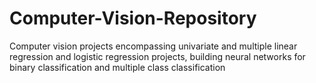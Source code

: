 # Computer-Vision-Repository
Computer vision projects encompassing univariate and multiple linear regression and logistic regression projects, building neural networks for binary classification and multiple class classification
